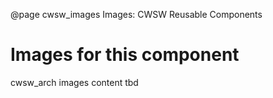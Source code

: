 @page cwsw_images Images: CWSW Reusable Components
# Images for this component

cwsw_arch images content tbd
